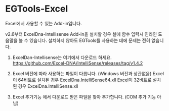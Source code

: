 # EGTools-Excel
Excel에서 사용할 수 있는 Add-in입니다.

v2.6부터 ExcelDna-Intellisense Add-in을 설치할 경우 셀에 함수 입력시 인라인 도움말을 볼 수 있습니다.
설치하지 않아도 EGTools를 사용하는 데에 문제는 전혀 없습니다.

1. ExcelDan-Intellisense는 여기에서 다운로드 하세요.
   https://github.com/Excel-DNA/IntelliSense/releases/tag/v1.4.2

2. Excel 버전에 따라 사용하는 파일이 다릅니다. (Windows 버전과 상관없음) 
   Excel이 64비트로 설치된 경우 ExcelDna.IntelliSense64.xll
   Excel이 32비트로 설치된 경우 ExcelDna.IntelliSense.xll
   
3. Excel 추가기능 에서 다운로드 받은 파일을 찾아 추가합니다. 
   (COM 추가 기능 아님)


